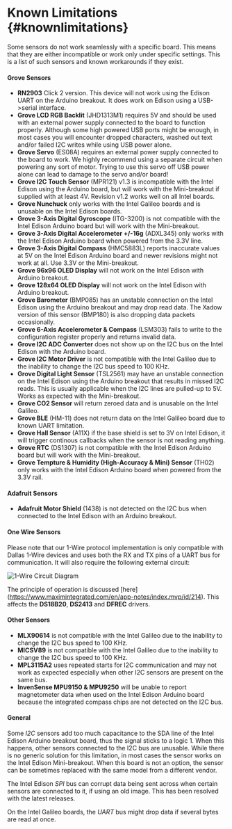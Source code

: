 Known Limitations                       {#knownlimitations}
===============

Some sensors do not work seamlessly with a specific board. This means that they
are either incompatible or work only under specific settings. This is a list of
such sensors and known workarounds if they exist.

#### Grove Sensors

 * **RN2903** Click 2 version. This device will not work using the
 Edison UART on the Arduino breakout.  It does work on Edison using a
 USB->serial interface.
 * **Grove LCD RGB Backlit** (JHD1313M1) requires 5V and should be used with an
 external power supply connected to the board to function properly. Although
 some high powered USB ports might be enough, in most cases you will encounter
 dropped characters, washed out text and/or failed I2C writes while using USB
 power alone.
 * **Grove Servo** (ES08A) requires an external power supply connected to the
 board to work. We highly recommend using a separate circuit when powering any
 sort of motor. Trying to use this servo off USB power alone can lead to damage
 to the servo and/or board!
 * **Grove I2C Touch Sensor** (MPR121) v1.3 is incompatible with the Intel
 Edison using the Arduino board, but will work with the Mini-breakout if
 supplied with at least 4V. Revision v1.2 works well on all Intel boards.
 * **Grove Nunchuck** only works with the Intel Galileo boards and is unusable
 on the Intel Edison boards.
 * **Grove 3-Axis Digital Gyroscope** (ITG-3200) is not compatible with the
 Intel Edison Arduino board but will work with the Mini-breakout.
 * **Grove 3-Axis Digital Accelerometer +/-16g** (ADXL345) only works with the
 Intel Edison Arduino board when powered from the 3.3V line.
 * **Grove 3-Axis Digital Compass** (HMC5883L) reports inaccurate values at 5V
 on the Intel Edison Arduino board and newer revisions might not work at all.
 Use 3.3V or the Mini-breakout.
 * **Grove 96x96 OLED Display** will not work on the Intel Edison with Arduino
 breakout.
 * **Grove 128x64 OLED Display** will not work on the Intel Edison with Arduino
 breakout.
 * **Grove Barometer** (BMP085) has an unstable connection on the Intel Edison
 using the Arduino breakout and may drop read data. The Xadow version of this
 sensor (BMP180) is also dropping data packets occasionally.
 * **Grove 6-Axis Accelerometer & Compass** (LSM303) fails to write to the
 configuration register properly and returns invalid data.
 * **Grove I2C ADC Converter** does not show up on the I2C bus on the Intel
 Edison with the Arduino board.
 * **Grove I2C Motor Driver** is not compatible with the Intel Galileo due to
 the inability to change the I2C bus speed to 100 KHz.
 * **Grove Digital Light Sensor** (TSL2561) may have an unstable connection on
 the Intel Edison using the Arduino breakout that results in missed I2C reads.
 This is usually applicable when the I2C lines are pulled-up to 5V. Works as
 expected with the Mini-breakout.
 * **Grove CO2 Sensor** will return zeroed data and is unusable on the Intel
 Galileo.
 * **Grove BLE** (HM-11) does not return data on the Intel Galileo board due to
 known UART limitation.
 * **Grove Hall Sensor** (A11X) if the base shield is set to 3V on Intel Edison,
 it will trigger continous callbacks when the sensor is not reading anything.
 * **Grove RTC** (DS1307) is not compatible with the Intel Edison Arduino board
 but will work with the Mini-breakout.
 * **Grove Tempture & Humidity (High-Accuracy & Mini) Sensor** (TH02) only works
 with the Intel Edison Arduino board when powered from the 3.3V rail.

#### Adafruit Sensors

 * **Adafruit Motor Shield** (1438) is not detected on the I2C bus when
 connected to the Intel Edison with an Arduino breakout.

#### One Wire Sensors

Please note that our 1-Wire protocol implementation is only compatible with
Dallas 1-Wire devices and uses both the RX and TX pins of a UART bus for
communication. It will also require the following external circuit:

![1-Wire Circuit Diagram](images/1wire.png)

The principle of operation is discussed [here]
(https://www.maximintegrated.com/en/app-notes/index.mvp/id/214).
This affects the **DS18B20**, **DS2413** and **DFREC** drivers.

#### Other Sensors

 * **MLX90614** is not compatible with the Intel Galileo due to the inability
 to change the I2C bus speed to 100 KHz.
 * **MICSV89** is not compatible with the Intel Galileo due to the inability to
 change the I2C bus speed to 100 KHz.
 * **MPL3115A2** uses repeated starts for I2C communication and may not work as
 expected especially when other I2C sensors are present on the same bus.
 * **InvenSense MPU9150 & MPU9250** will be unable to report magnetometer data
 when used on the Intel Edison Arduino board because the integrated compass
 chips are not detected on the I2C bus.

#### General

Some *I2C* sensors add too much capacitance to the SDA line of the Intel Edison
Arduino breakout board, thus the signal sticks to a logic 1. When this happens,
other sensors connected to the I2C bus are unusable. While there is no generic
solution for this limitation, in most cases the sensor works on the Intel
Edison Mini-breakout. When this board is not an option, the sensor can be
sometimes replaced with the same model from a different vendor.

The Intel Edison *SPI* bus can corrupt data being sent across when certain
sensors are connected to it, if using an old image. This has been resolved with
the latest releases.

On the Intel Galileo boards, the *UART* bus might drop data if several bytes
are read at once.
